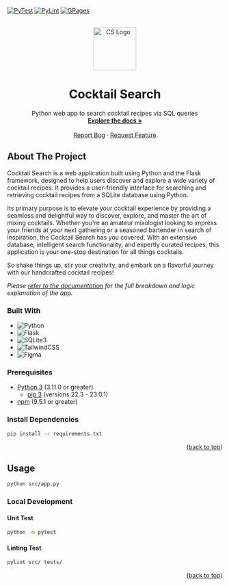 <!-- PROJECT SHIELDS -->
[![PyTest][pytest]][pytest-url]
[![PyLint][pylint]][pylint-url]
[![GPages][gpages]][gpages-url]

<!-- PROJECT LOGO -->
<br />
<div align="center" id="readme-top">
  <a href="https://github.com/dariustb/cocktailsearch">
    <img src="https://mir-s3-cdn-cf.behance.net/project_modules/max_1200/ba54af101584055.5f21f1fe40eb6.png" height=100 alt="CS Logo">
  </a>

  <h1 align="center">Cocktail Search</h1>

  <p align="center">
    Python web app to search cocktail recipes via SQL queries
    <br />
    <a href="https://dariustb.github.io/CocktailSearch/"><strong>Explore the docs »</strong></a>
    <br />
    <br />
    <a href="https://github.com/dariustb/cocktailsearch/issues">Report Bug</a>
    ·
    <a href="https://github.com/dariustb/cocktailsearch/issues">Request Feature</a>
  </p>
</div>

<!-- ABOUT THE PROJECT -->
## About The Project
Cocktail Search is a web application built using Python and the Flask framework, designed to help users discover and explore a wide variety of cocktail recipes. It provides a user-friendly interface for searching and retrieving cocktail recipes from a SQLite database using Python.

Its primary purpose is to elevate your cocktail experience by providing a seamless and delightful way to discover, explore, and master the art of mixing cocktails. Whether you're an amateur mixologist looking to impress your friends at your next gathering or a seasoned bartender in search of inspiration, the Cocktail Search has you covered. With an extensive database, intelligent search functionality, and expertly curated recipes, this application is your one-stop destination for all things cocktails.

So shake things up, stir your creativity, and embark on a flavorful journey with our handcrafted cocktail recipes!

_Please [refer to the documentation][docs] for the full breakdown and logic explanation of the app._

### Built With
* ![Python][python.io]
* ![Flask][flask.io]
* ![SQLite3][sqlite.io]
* ![TailwindCSS][tailwind.css]
* ![Figma][figma.io]

### Prerequisites
* [Python 3][python] (3.11.0 or greater)
  * [pip 3][python] (versions 22.3 - 23.0.1)
* [npm][npm] (9.5.1 or greater)

### Install Dependencies
```sh
pip install -r requirements.txt
```

<p align="right">(<a href="#readme-top">back to top</a>)</p>


## Usage
```sh
python src/app.py
```
### Local Development
#### Unit Test
```sh
python -m pytest
```
#### Linting Test
```sh
pylint src/ tests/
```

<p align="right">(<a href="#readme-top">back to top</a>)</p>

<!-- MARKDOWN LINKS & IMAGES -->
<!-- https://www.markdownguide.org/basic-syntax/#reference-style-links -->

[app]:  #
[docs]: https://dariustb.github.io/cocktailsearch/

<!-- Technologies -->
[vscode]:   https://code.visualstudio.com/
[python]:   https://www.python.org/
[npm]:      https://www.npmjs.com/

<!-- Featured images -->
[product-screenshot]:   #

<!-- CI Test badges -->
[pytest]:   https://github.com/dariustb/cocktailsearch/actions/workflows/pytest.yml/badge.svg
[pylint]:   https://github.com/dariustb/cocktailsearch/actions/workflows/pylint.yml/badge.svg
[gpages]:   https://github.com/dariustb/cocktailsearch/actions/workflows/pages/pages-build-deployment/badge.svg 
[pytest-url]:   https://github.com/dariustb/cocktailsearch/actions/workflows/pytest.yml
[pylint-url]:   https://github.com/dariustb/cocktailsearch/actions/workflows/pylint.yml
[gpages-url]:   https://github.com/dariustb/cocktailsearch/actions/workflows/pages/pages-build-deployment

<!-- Markdown Badges -->
[python.io]:    https://img.shields.io/badge/python-3670A0?style=for-the-badge&logo=python&logoColor=ffdd54
[flask.io]:     https://img.shields.io/badge/flask-%23000.svg?style=for-the-badge&logo=flask&logoColor=white
[sqlite.io]:    https://img.shields.io/badge/sqlite-%2307405e.svg?style=for-the-badge&logo=sqlite&logoColor=white
[tailwind.css]: https://img.shields.io/badge/tailwindcss-%2338B2AC.svg?style=for-the-badge&logo=tailwind-css&logoColor=white
[figma.io]:     https://img.shields.io/badge/figma-%23F24E1E.svg?style=for-the-badge&logo=figma&logoColor=white
